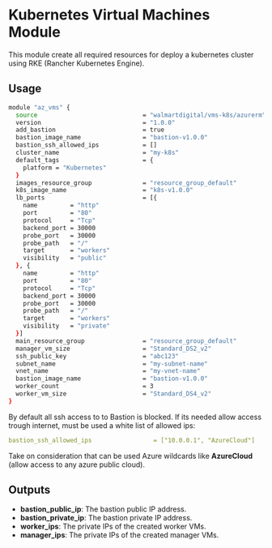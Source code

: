 # Kubernetes Virtual Machines Module

This module create all required resources for deploy a kubernetes cluster using
RKE (Rancher Kubernetes Engine).

## Usage

```bash
module "az_vms" {
  source                             = "walmartdigital/vms-k8s/azurerm"
  version                            = "1.0.0"
  add_bastion                        = true
  bastion_image_name                 = "bastion-v1.0.0"
  bastion_ssh_allowed_ips            = []
  cluster_name                       = "my-k8s"
  default_tags                       = {
    platform = "Kubernetes"
  }
  images_resource_group              = "resource_group_default"
  k8s_image_name                     = "k8s-v1.0.0"
  lb_ports                           = [{
    name         = "http"
    port         = "80"
    protocol     = "Tcp"
    backend_port = 30000
    probe_port   = 30000
    probe_path   = "/"
    target       = "workers"
    visibility   = "public"
  }, {
    name         = "http"
    port         = "80"
    protocol     = "Tcp"
    backend_port = 30000
    probe_port   = 30000
    probe_path   = "/"
    target       = "workers"
    visibility   = "private"
  }]
  main_resource_group                = "resource_group_default"
  manager_vm_size                    = "Standard_DS2_v2"
  ssh_public_key                     = "abc123"
  subnet_name                        = "my-subnet-name"
  vnet_name                          = "my-vnet-name"
  bastion_image_name                 = "bastion-v1.0.0"
  worker_count                       = 3
  worker_vm_size                     = "Standard_DS4_v2"
}
```

By default all ssh access to to Bastion is blocked. If its needed allow access
trough internet, must be used a white list of allowed ips:

```yaml
bastion_ssh_allowed_ips                 = ["10.0.0.1", "AzureCloud"]
```

Take on consideration that can be used Azure wildcards like **AzureCloud**
(allow access to any azure public cloud).

## Outputs

- **bastion_public_ip**: The bastion public IP address.
- **bastion_private_ip**: The bastion private IP address.
- **worker_ips**: The private IPs of the created worker VMs.
- **manager_ips**: The private IPs of the created manager VMs.
